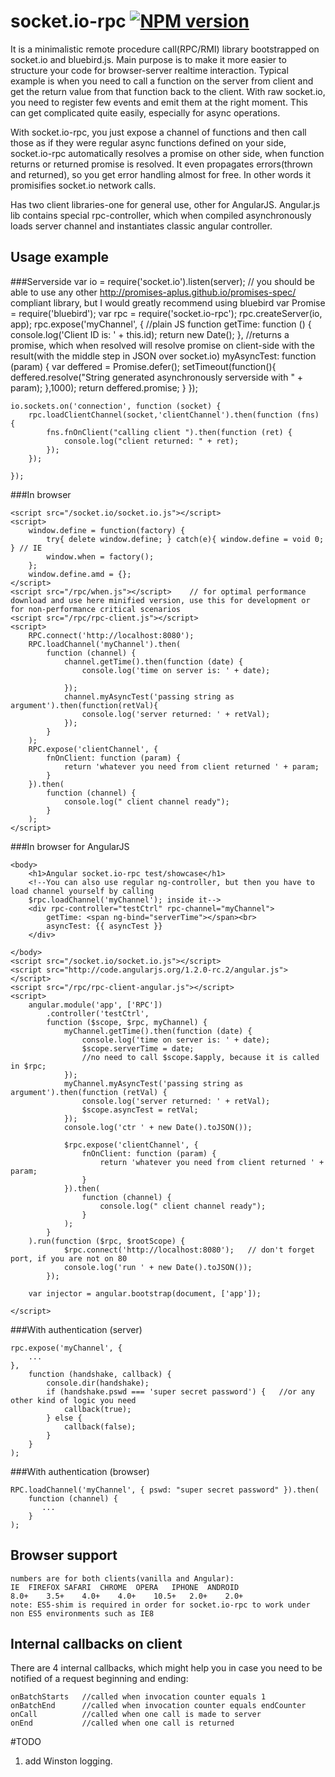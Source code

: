 # socket.io-rpc  [![NPM version](https://badge.fury.io/js/socket.io-rpc.png)](http://badge.fury.io/js/socket.io-rpc)

It is a minimalistic remote procedure call(RPC/RMI) library bootstrapped on socket.io and bluebird.js.
Main purpose is to make it more easier to structure your code for browser-server realtime interaction. Typical example is when you need to call a function on the server from client and get the return value from that function back to the client. With raw socket.io, you need to register few events and emit them at the right moment. This can get complicated quite easily, especially for async operations. 

With socket.io-rpc, you just expose a channel of functions and then call those as if they were regular async functions defined on your side, socket.io-rpc automatically resolves a promise on other side, when function returns or returned promise is resolved. It even propagates errors(thrown and returned), so you get error handling almost for free.
In other words it promisifies socket.io network calls.

Has two client libraries-one for general use, other for AngularJS.
Angular.js lib contains special rpc-controller, which when compiled asynchronously loads server channel and instantiates classic angular controller.

## Usage example

###Serverside
    var io = require('socket.io').listen(server);
    // you should be able to use any other http://promises-aplus.github.io/promises-spec/ compliant library, but I would greatly recommend using bluebird
    var Promise = require('bluebird');
    var rpc = require('socket.io-rpc');
    rpc.createServer(io, app);
    rpc.expose('myChannel', {
        //plain JS function
        getTime: function () {
            console.log('Client ID is: ' + this.id);
            return new Date();
        },
        //returns a promise, which when resolved will resolve promise on client-side with the result(with the middle step in JSON over socket.io)
        myAsyncTest: function (param) {
            var deffered = Promise.defer();
            setTimeout(function(){
                deffered.resolve("String generated asynchronously serverside with " + param);
            },1000);
            return deffered.promise;
        }
    });


    io.sockets.on('connection', function (socket) {
        rpc.loadClientChannel(socket,'clientChannel').then(function (fns) {
            fns.fnOnClient("calling client ").then(function (ret) {
                console.log("client returned: " + ret);
            });
        });

    });


###In browser

    <script src="/socket.io/socket.io.js"></script>
    <script>
        window.define = function(factory) {
            try{ delete window.define; } catch(e){ window.define = void 0; } // IE
            window.when = factory();
        };
        window.define.amd = {};
    </script>
    <script src="/rpc/when.js"></script>    // for optimal performance download and use here minified version, use this for development or for non-performance critical scenarios
    <script src="/rpc/rpc-client.js"></script>
    <script>
        RPC.connect('http://localhost:8080');
        RPC.loadChannel('myChannel').then(
            function (channel) {
                channel.getTime().then(function (date) {
                    console.log('time on server is: ' + date);

                });
                channel.myAsyncTest('passing string as argument').then(function(retVal){
                    console.log('server returned: ' + retVal);
                });
            }
        );
        RPC.expose('clientChannel', {
            fnOnClient: function (param) {
                return 'whatever you need from client returned ' + param;
            }
        }).then(
            function (channel) {
                console.log(" client channel ready");
            }
        );
    </script>


###In browser for AngularJS

    <body>
        <h1>Angular socket.io-rpc test/showcase</h1>
        <!--You can also use regular ng-controller, but then you have to load channel yourself by calling
        $rpc.loadChannel('myChannel'); inside it-->
        <div rpc-controller="testCtrl" rpc-channel="myChannel">
            getTime: <span ng-bind="serverTime"></span><br>
            asyncTest: {{ asyncTest }}
        </div>

    </body>
    <script src="/socket.io/socket.io.js"></script>
    <script src="http://code.angularjs.org/1.2.0-rc.2/angular.js"></script>
    <script src="/rpc/rpc-client-angular.js"></script>
    <script>
        angular.module('app', ['RPC'])
            .controller('testCtrl',
            function ($scope, $rpc, myChannel) {
                myChannel.getTime().then(function (date) {
                    console.log('time on server is: ' + date);
                    $scope.serverTime = date;
                    //no need to call $scope.$apply, because it is called in $rpc;
                });
                myChannel.myAsyncTest('passing string as argument').then(function (retVal) {
                    console.log('server returned: ' + retVal);
                    $scope.asyncTest = retVal;
                });
                console.log('ctr ' + new Date().toJSON());

                $rpc.expose('clientChannel', {
                    fnOnClient: function (param) {
                        return 'whatever you need from client returned ' + param;
                    }
                }).then(
                    function (channel) {
                        console.log(" client channel ready");
                    }
                );
            }
        ).run(function ($rpc, $rootScope) {
                $rpc.connect('http://localhost:8080');   // don't forget port, if you are not on 80
                console.log('run ' + new Date().toJSON());
            });

        var injector = angular.bootstrap(document, ['app']);

    </script>


###With authentication (server)

    rpc.expose('myChannel', {
        ...
    },
        function (handshake, callback) {
            console.dir(handshake);
            if (handshake.pswd === 'super secret password') {   //or any other kind of logic you need
                callback(true);
            } else {
                callback(false);
            }
        }
    );


###With authentication (browser)

    RPC.loadChannel('myChannel', { pswd: "super secret password" }).then(
        function (channel) {
           ...
        }
    );


## Browser support
    numbers are for both clients(vanilla and Angular):
    IE	FIREFOX	SAFARI	CHROME	OPERA	IPHONE	ANDROID
    8.0+	3.5+	4.0+	4.0+	10.5+	2.0+	2.0+
    note: ES5-shim is required in order for socket.io-rpc to work under non ES5 environments such as IE8

## Internal callbacks on client
There are 4 internal callbacks, which might help you in case you need to be notified of a request beginning and ending:

    onBatchStarts   //called when invocation counter equals 1
    onBatchEnd      //called when invocation counter equals endCounter
    onCall          //called when one call is made to server
    onEnd           //called when one call is returned

#TODO
1. add Winston logging.
